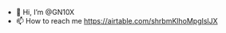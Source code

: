 - 👋 Hi, I’m @GN10X
- 📫 How to reach me https://airtable.com/shrbmKlhoMpgIslJX

<!---
GN10X/GN10X is a ✨ special ✨ repository because its `README.md` (this file) appears on your GitHub profile.
You can click the Preview link to take a look at your changes.
--->
